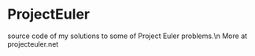 ProjectEuler
============
source code of my solutions to some of Project Euler problems.\n
More at projecteuler.net
